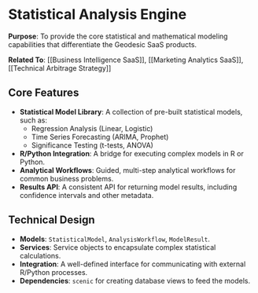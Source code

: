 # Statistical Analysis Engine

**Purpose**: To provide the core statistical and mathematical modeling capabilities that differentiate the Geodesic SaaS products.

**Related To**: [[Business Intelligence SaaS]], [[Marketing Analytics SaaS]], [[Technical Arbitrage Strategy]]

## Core Features

- **Statistical Model Library**: A collection of pre-built statistical models, such as:
  - Regression Analysis (Linear, Logistic)
  - Time Series Forecasting (ARIMA, Prophet)
  - Significance Testing (t-tests, ANOVA)
- **R/Python Integration**: A bridge for executing complex models in R or Python.
- **Analytical Workflows**: Guided, multi-step analytical workflows for common business problems.
- **Results API**: A consistent API for returning model results, including confidence intervals and other metadata.

## Technical Design

- **Models**: `StatisticalModel`, `AnalysisWorkflow`, `ModelResult`.
- **Services**: Service objects to encapsulate complex statistical calculations.
- **Integration**: A well-defined interface for communicating with external R/Python processes.
- **Dependencies**: `scenic` for creating database views to feed the models.
